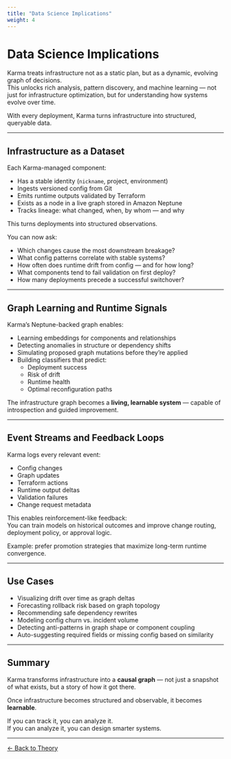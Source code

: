 ```yaml
---
title: "Data Science Implications"
weight: 4
---
```


# Data Science Implications

Karma treats infrastructure not as a static plan, but as a dynamic, evolving graph of decisions.  
This unlocks rich analysis, pattern discovery, and machine learning — not just for infrastructure optimization, but for understanding how systems evolve over time.

With every deployment, Karma turns infrastructure into structured, queryable data.

---

## Infrastructure as a Dataset

Each Karma-managed component:

- Has a stable identity (`nickname`, project, environment)
- Ingests versioned config from Git
- Emits runtime outputs validated by Terraform
- Exists as a node in a live graph stored in Amazon Neptune
- Tracks lineage: what changed, when, by whom — and why

This turns deployments into structured observations.

You can now ask:

- Which changes cause the most downstream breakage?
- What config patterns correlate with stable systems?
- How often does runtime drift from config — and for how long?
- What components tend to fail validation on first deploy?
- How many deployments precede a successful switchover?

---

## Graph Learning and Runtime Signals

Karma’s Neptune-backed graph enables:

- Learning embeddings for components and relationships
- Detecting anomalies in structure or dependency shifts
- Simulating proposed graph mutations before they’re applied
- Building classifiers that predict:
  - Deployment success
  - Risk of drift
  - Runtime health
  - Optimal reconfiguration paths

The infrastructure graph becomes a **living, learnable system** — capable of introspection and guided improvement.

---

## Event Streams and Feedback Loops

Karma logs every relevant event:

- Config changes
- Graph updates
- Terraform actions
- Runtime output deltas
- Validation failures
- Change request metadata

This enables reinforcement-like feedback:  
You can train models on historical outcomes and improve change routing, deployment policy, or approval logic.

Example: prefer promotion strategies that maximize long-term runtime convergence.

---

## Use Cases

- Visualizing drift over time as graph deltas  
- Forecasting rollback risk based on graph topology  
- Recommending safe dependency rewrites  
- Modeling config churn vs. incident volume  
- Detecting anti-patterns in graph shape or component coupling  
- Auto-suggesting required fields or missing config based on similarity

---

## Summary

Karma transforms infrastructure into a **causal graph** — not just a snapshot of what exists, but a story of how it got there.

Once infrastructure becomes structured and observable, it becomes **learnable**.

If you can track it, you can analyze it.  
If you can analyze it, you can design smarter systems.

---

[← Back to Theory](/theory/)
